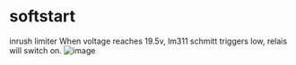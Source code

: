 # softstart
inrush limiter
When voltage reaches 19.5v, lm311 schmitt triggers low, relais will switch on.
![image](https://github.com/bcbergmanuu/softstart/assets/90559540/4051bec1-2a95-449f-a2c5-7bd366fdc4a2)
